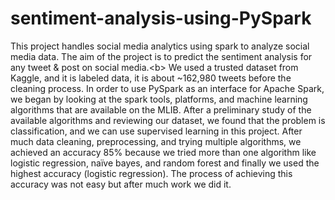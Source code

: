 # sentiment-analysis-using-PySpark
This project handles social media analytics using spark to analyze social media data. The aim of the project is to predict the sentiment analysis for any tweet & post on social media.<b\>
We used a trusted dataset from Kaggle, and it is labeled data, it is about ~162,980 tweets before the cleaning process.
In order to use PySpark as an interface for Apache Spark, we began by looking at the spark tools, platforms, and machine learning algorithms that are available on the MLIB.
After a preliminary study of the available algorithms and reviewing our dataset, we found that the problem is classification, and we can use supervised learning in this project.
After much data cleaning, preprocessing, and trying multiple algorithms, we achieved an accuracy 85% because we tried more than one algorithm like logistic regression, naïve bayes, and random forest and finally we used the highest accuracy (logistic regression).
The process of achieving this accuracy was not easy but after much work we did it.
